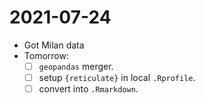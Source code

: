 # 2021-07-24

* Got Milan data
* Tomorrow:
    - [ ] `geopandas` merger.
    - [ ] setup `{reticulate}` in local `.Rprofile`.
    - [ ] convert into `.Rmarkdown`.
